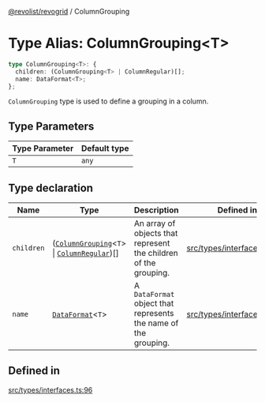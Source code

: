 [@revolist/revogrid](README.md) / ColumnGrouping

# Type Alias: ColumnGrouping\<T\>

```ts
type ColumnGrouping<T>: {
  children: (ColumnGrouping<T> | ColumnRegular)[];
  name: DataFormat<T>;
};
```

`ColumnGrouping` type is used to define a grouping in a column.

## Type Parameters

| Type Parameter | Default type |
| ------ | ------ |
| `T` | `any` |

## Type declaration

| Name | Type | Description | Defined in |
| ------ | ------ | ------ | ------ |
| `children` | ([`ColumnGrouping`](TypeAlias.ColumnGrouping.md)\<`T`\> \| [`ColumnRegular`](Interface.ColumnRegular.md))[] | An array of objects that represent the children of the grouping. | [src/types/interfaces.ts:100](https://github.com/revolist/revogrid/blob/834ef2bcc7d11d36bb9e66716a7f07087a633494/src/types/interfaces.ts#L100) |
| `name` | [`DataFormat`](TypeAlias.DataFormat.md)\<`T`\> | A `DataFormat` object that represents the name of the grouping. | [src/types/interfaces.ts:104](https://github.com/revolist/revogrid/blob/834ef2bcc7d11d36bb9e66716a7f07087a633494/src/types/interfaces.ts#L104) |

## Defined in

[src/types/interfaces.ts:96](https://github.com/revolist/revogrid/blob/834ef2bcc7d11d36bb9e66716a7f07087a633494/src/types/interfaces.ts#L96)
